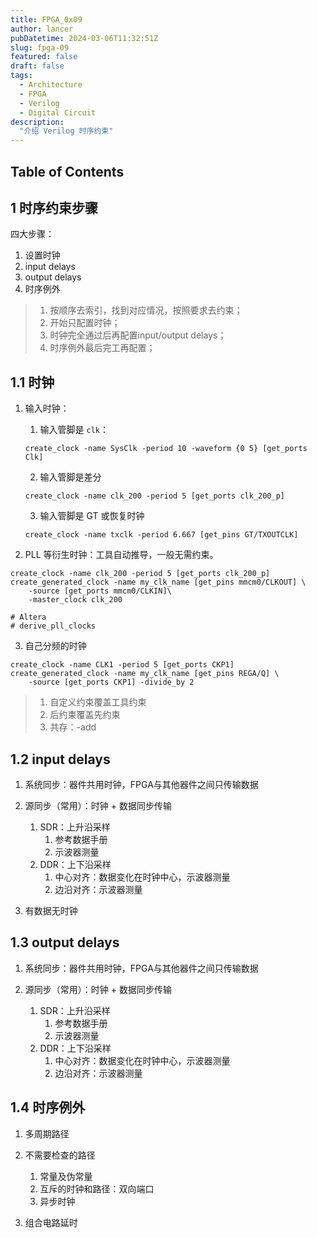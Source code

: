```yaml
---
title: FPGA_0x09
author: lancer
pubDatetime: 2024-03-06T11:32:51Z
slug: fpga-09
featured: false
draft: false
tags:
  - Architecture
  - FPGA
  - Verilog
  - Digital Circuit
description:
  "介绍 Verilog 时序约束"
---
```



## Table of Contents


## 1 时序约束步骤

四大步骤：
1. 设置时钟
2. input delays
3. output delays
4. 时序例外

> 1. 按顺序去索引，找到对应情况，按照要求去约束；
> 2. 开始只配置时钟；
> 3. 时钟完全通过后再配置input/output delays；
> 4. 时序例外最后完工再配置；


## 1.1 时钟

1. 输入时钟：
   1. 输入管脚是 `clk`：
    ```
    create_clock -name SysClk -period 10 -waveform {0 5} [get_ports Clk]
    ```

   2. 输入管脚是差分
    ```
    create_clock -name clk_200 -period 5 [get_ports clk_200_p]
    ```

   3. 输入管脚是 GT 或恢复时钟
    ```
    create_clock -name txclk -period 6.667 [get_pins GT/TXOUTCLK]
    ```


2. PLL 等衍生时钟：工具自动推导，一般无需约束。

```
create_clock -name clk_200 -period 5 [get_ports clk_200_p]
create_generated_clock -name my_clk_name [get_pins mmcm0/CLKOUT] \
    -source [get_ports mmcm0/CLKIN]\
    -master_clock clk_200

# Altera
# derive_pll_clocks
```


3. 自己分频的时钟
```
create_clock -name CLK1 -period 5 [get_ports CKP1]
create_generated_clock -name my_clk_name [get_pins REGA/Q] \
    -source [get_ports CKP1] -divide_by 2
```

> 1. 自定义约束覆盖工具约束
> 2. 后约束覆盖先约束
> 3. 共存：-add


## 1.2 input delays

1. 系统同步：器件共用时钟，FPGA与其他器件之间只传输数据


2. 源同步（常用）：时钟 + 数据同步传输
   1. SDR：上升沿采样
      1. 参考数据手册
      2. 示波器测量
   2. DDR：上下沿采样
      1. 中心对齐：数据变化在时钟中心，示波器测量
      2. 边沿对齐：示波器测量

3. 有数据无时钟



## 1.3 output delays

1. 系统同步：器件共用时钟，FPGA与其他器件之间只传输数据

2. 源同步（常用）：时钟 + 数据同步传输
   1. SDR：上升沿采样
      1. 参考数据手册
      2. 示波器测量
   2. DDR：上下沿采样
      1. 中心对齐：数据变化在时钟中心，示波器测量
      2. 边沿对齐：示波器测量



## 1.4 时序例外

1. 多周期路径


2. 不需要检查的路径
   1. 常量及伪常量
   2. 互斥的时钟和路径：双向端口
   3. 异步时钟


3. 组合电路延时

